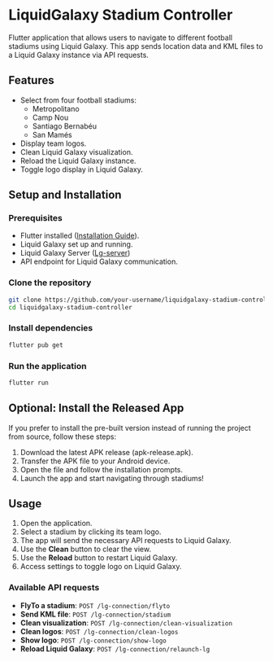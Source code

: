 # **LiquidGalaxy Stadium Controller**
Flutter application that allows users to navigate to different football stadiums using Liquid Galaxy. 
This app sends location data and KML files to a Liquid Galaxy instance via API requests.

## **Features**
- Select from four football stadiums:
    - Metropolitano
    - Camp Nou
    - Santiago Bernabéu
    - San Mamés
- Display team logos.
- Clean Liquid Galaxy visualization.
- Reload the Liquid Galaxy instance.
- Toggle logo display in Liquid Galaxy.

## **Setup and Installation**

### **Prerequisites**
- Flutter installed ([Installation Guide](https://docs.flutter.dev/get-started/install)).
- Liquid Galaxy set up and running.
- Liquid Galaxy Server ([Lg-server](https://github.com/LiquidGalaxyLAB/lg-server?tab=readme-ov-file#endpoints))
- API endpoint for Liquid Galaxy communication.

### **Clone the repository**
```bash
git clone https://github.com/your-username/liquidgalaxy-stadium-controller.git
cd liquidgalaxy-stadium-controller
```

### **Install dependencies**
```bash
flutter pub get
```

### **Run the application**
```bash
flutter run
```

## **Optional: Install the Released App**
If you prefer to install the pre-built version instead of running the project from source, follow these steps:
1. Download the latest APK release (apk-release.apk).
2. Transfer the APK file to your Android device.
3. Open the file and follow the installation prompts.
4. Launch the app and start navigating through stadiums!

## **Usage**
1. Open the application.
2. Select a stadium by clicking its team logo.
3. The app will send the necessary API requests to Liquid Galaxy.
4. Use the **Clean** button to clear the view.
5. Use the **Reload** button to restart Liquid Galaxy.
6. Access settings to toggle logo on Liquid Galaxy.

### **Available API requests**
- **FlyTo a stadium**: `POST /lg-connection/flyto`
- **Send KML file**: `POST /lg-connection/stadium`
- **Clean visualization**: `POST /lg-connection/clean-visualization`
- **Clean logos**: `POST /lg-connection/clean-logos`
- **Show logo**: `POST /lg-connection/show-logo`
- **Reload Liquid Galaxy**: `POST /lg-connection/relaunch-lg`
